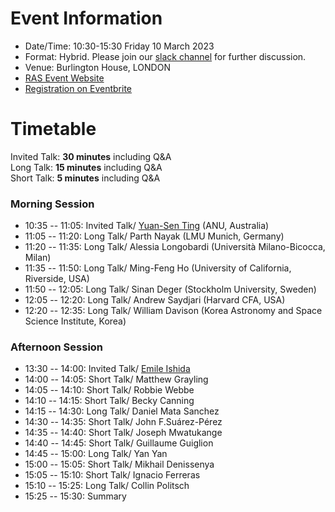 # Event Information

- Date/Time: 10:30-15:30 Friday 10 March 2023
- Format: Hybrid. Please join our [slack channel]() for further discussion.
- Venue: Burlington House, LONDON 
- [RAS Event Website](https://ras.ac.uk/events-and-meetings/ras-meetings/harvesting-spectroscopic-and-time-series-data-machine-learning-and)
- [Registration on Eventbrite]()

# Timetable

Invited Talk: **30 minutes** including Q&A\
Long Talk: **15 minutes** including Q&A\
Short Talk: **5 minutes** including Q&A

### Morning Session
- 10:35 -- 11:05: Invited Talk/ [Yuan-Sen Ting](https://www.mso.anu.edu.au/~yting/) (ANU, Australia)
- 11:05 -- 11:20: Long Talk/ Parth Nayak (LMU Munich, Germany)
- 11:20 -- 11:35: Long Talk/ Alessia Longobardi (Università Milano-Bicocca, Milan)
- 11:35 -- 11:50: Long Talk/ Ming-Feng Ho (University of California, Riverside, USA)
- 11:50 -- 12:05: Long Talk/ Sinan Deger (Stockholm University, Sweden)
- 12:05 -- 12:20: Long Talk/ Andrew Saydjari (Harvard CFA, USA)
- 12:20 -- 12:35: Long Talk/ William Davison (Korea Astronomy and Space Science Institute, Korea)

### Afternoon Session
- 13:30 -- 14:00: Invited Talk/ [Emile Ishida](https://www.emilleishida.com)
- 14:00 -- 14:05: Short Talk/ Matthew Grayling
- 14:05 -- 14:10: Short Talk/ Robbie Webbe
- 14:10 -- 14:15: Short Talk/ Becky Canning
- 14:15 -- 14:30: Long Talk/ Daniel Mata Sanchez
- 14:30 -- 14:35: Short Talk/ John F.Suárez-Pérez
- 14:35 -- 14:40: Short Talk/ Joseph Mwatukange
- 14:40 -- 14:45: Short Talk/ Guillaume Guiglion
- 14:45 -- 15:00: Long Talk/ Yan Yan
- 15:00 -- 15:05: Short Talk/ Mikhail Denissenya
- 15:05 -- 15:10: Short Talk/ Ignacio Ferreras
- 15:10 -- 15:25: Long Talk/ Collin Politsch
- 15:25 -- 15:30: Summary
